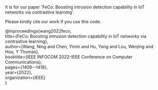 It is for our paper 'FeCo: Boosting intrusion detection capability in IoT networks via contrastive learning'.

Please kindly cite our work if you use this code.

@inproceedings{wang2022feco,\
  title={FeCo: Boosting intrusion detection capability in IoT networks via contrastive learning},\
  author={Wang, Ning and Chen, Yimin and Hu, Yang and Lou, Wenjing and Hou, Y Thomas},\
  booktitle={IEEE INFOCOM 2022-IEEE Conference on Computer Communications},\
  pages={1409--1418},\
  year={2022},\
  organization={IEEE}\
}
